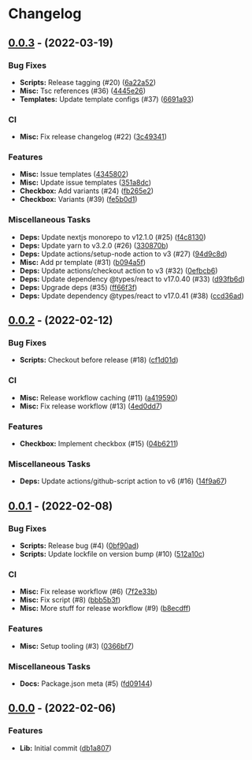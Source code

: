 # Changelog

## [0.0.3](https://github.com/Xenfo/flux-ui/compare/v0.0.2...v0.0.3) - (2022-03-19)

### Bug Fixes

- **Scripts:** Release tagging (#20) ([6a22a52](https://github.com/Xenfo/flux-ui/commit/6a22a5228de3f325069dbaf63c2f17327bb725db))
- **Misc:** Tsc references (#36) ([4445e26](https://github.com/Xenfo/flux-ui/commit/4445e26a62c207c070b5a583dc4fab260b9c716c))
- **Templates:** Update template configs (#37) ([6691a93](https://github.com/Xenfo/flux-ui/commit/6691a931d73d47bc74f20935f294d59c06cce0e0))

### CI

- **Misc:** Fix release changelog (#22) ([3c49341](https://github.com/Xenfo/flux-ui/commit/3c4934163f7a73f250698ec8574b5d53b30e7ba7))

### Features

- **Misc:** Issue templates ([4345802](https://github.com/Xenfo/flux-ui/commit/4345802ef6f009920b899de5616b419c71d081ee))
- **Misc:** Update issue templates ([351a8dc](https://github.com/Xenfo/flux-ui/commit/351a8dc7208deab1bc5418507ee89f8f757e5c13))
- **Checkbox:** Add variants (#24) ([fb265e2](https://github.com/Xenfo/flux-ui/commit/fb265e2d85f295f39fa6a93b4716cc86d8b7d671))
- **Checkbox:** Variants (#39) ([fe5b0d1](https://github.com/Xenfo/flux-ui/commit/fe5b0d1efe1b4a4ebc61ff3321ce12700c18d3ea))

### Miscellaneous Tasks

- **Deps:** Update nextjs monorepo to v12.1.0 (#25) ([f4c8130](https://github.com/Xenfo/flux-ui/commit/f4c8130807e9cfba8569465891fdcf3f8c3e9cd3))
- **Deps:** Update yarn to v3.2.0 (#26) ([330870b](https://github.com/Xenfo/flux-ui/commit/330870b482c6a9dcd0e3cc5bf567b1654fceacbe))
- **Deps:** Update actions/setup-node action to v3 (#27) ([94d9c8d](https://github.com/Xenfo/flux-ui/commit/94d9c8da5285d53e79607bcd121edab5fd7e44cd))
- **Misc:** Add pr template (#31) ([b094a5f](https://github.com/Xenfo/flux-ui/commit/b094a5f825f22ba1b2962e439b207a79a6c5dffa))
- **Deps:** Update actions/checkout action to v3 (#32) ([0efbcb6](https://github.com/Xenfo/flux-ui/commit/0efbcb63d0f5650a9dd570144e30319ca20d8134))
- **Deps:** Update dependency @types/react to v17.0.40 (#33) ([d93fb6d](https://github.com/Xenfo/flux-ui/commit/d93fb6dd4f383f2359cdda4b7997df0d3a525ffb))
- **Deps:** Upgrade deps (#35) ([ff66f3f](https://github.com/Xenfo/flux-ui/commit/ff66f3ff135c3065e12202e7e8621cce50c832e4))
- **Deps:** Update dependency @types/react to v17.0.41 (#38) ([ccd36ad](https://github.com/Xenfo/flux-ui/commit/ccd36ad07b2c272903c2757e07c751c64a8cc2c4))

## [0.0.2](https://github.com/Xenfo/flux-ui/compare/v0.0.1...v0.0.2) - (2022-02-12)

### Bug Fixes

- **Scripts:** Checkout before release (#18) ([cf1d01d](https://github.com/Xenfo/flux-ui/commit/cf1d01d53e00275a1fb873ef3fc7bc1800841e37))

### CI

- **Misc:** Release workflow caching (#11) ([a419590](https://github.com/Xenfo/flux-ui/commit/a4195901cfd59b7c8a1e96f862302c918300b503))
- **Misc:** Fix release workflow (#13) ([4ed0dd7](https://github.com/Xenfo/flux-ui/commit/4ed0dd73328465888c13d4d06b666b0d14e46289))

### Features

- **Checkbox:** Implement checkbox (#15) ([04b6211](https://github.com/Xenfo/flux-ui/commit/04b6211d82fa94ec863278b522241c4c02f33e45))

### Miscellaneous Tasks

- **Deps:** Update actions/github-script action to v6 (#16) ([14f9a67](https://github.com/Xenfo/flux-ui/commit/14f9a67225789887407f7d93abfb376a96537ed3))

## [0.0.1](https://github.com/Xenfo/flux-ui/compare/v0.0.0...v0.0.1) - (2022-02-08)

### Bug Fixes

- **Scripts:** Release bug (#4) ([0bf90ad](https://github.com/Xenfo/flux-ui/commit/0bf90ad773c4b6bc194df298dc093dcd463e6f11))
- **Scripts:** Update lockfile on version bump (#10) ([512a10c](https://github.com/Xenfo/flux-ui/commit/512a10cb78f1ea7e7f90f4382a1878369fa01822))

### CI

- **Misc:** Fix release workflow (#6) ([7f2e33b](https://github.com/Xenfo/flux-ui/commit/7f2e33b79c5d1f9782bcae4bf6fb5c3d943cd4fc))
- **Misc:** Fix script (#8) ([bbb5b3f](https://github.com/Xenfo/flux-ui/commit/bbb5b3fa6a70662ca027caf8988cd6902c8e6916))
- **Misc:** More stuff for release workflow (#9) ([b8ecdff](https://github.com/Xenfo/flux-ui/commit/b8ecdff6b0abfae15b64c8b1d9a8b6de9ced47a5))

### Features

- **Misc:** Setup tooling (#3) ([0366bf7](https://github.com/Xenfo/flux-ui/commit/0366bf767af5865cb1097c842f22afea88f7cacb))

### Miscellaneous Tasks

- **Docs:** Package.json meta (#5) ([fd09144](https://github.com/Xenfo/flux-ui/commit/fd0914416d7128f8eb618ea9181c8d853a349a60))

## [0.0.0](https://github.com/Xenfo/flux-ui/tree/v0.0.0) - (2022-02-06)

### Features

- **Lib:** Initial commit ([db1a807](https://github.com/Xenfo/flux-ui/commit/db1a807ad31bbb9921abf6ea81ddd51116fdb73f))

